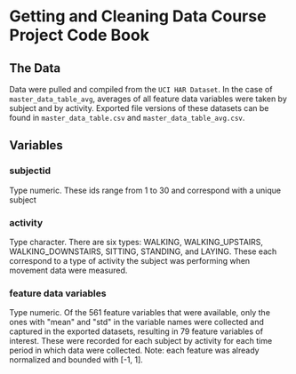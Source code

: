 # Getting and Cleaning Data Course Project Code Book

## The Data
Data were pulled and compiled from the `UCI HAR Dataset`. In the case of `master_data_table_avg`, averages of all feature data variables were taken by subject and by activity. Exported file versions of these datasets can be found in `master_data_table.csv` and `master_data_table_avg.csv`.

## Variables

### subjectid
Type numeric. These ids range from 1 to 30 and correspond with a unique subject

### activity
Type character. There are six types: WALKING, WALKING\_UPSTAIRS, WALKING\_DOWNSTAIRS, SITTING, STANDING, and LAYING. These each correspond to a type of activity the subject was performing when movement data were measured.

### feature data variables
Type numeric. Of the 561 feature variables that were available, only the ones with "mean" and "std" in the variable names were collected and captured in the exported datasets, resulting in 79 feature variables of interest. These were recorded for each subject by activity for each time period in which data were collected. Note: each feature was already normalized and bounded with [-1, 1].
